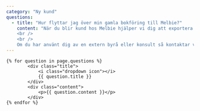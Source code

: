 ```yaml
---
category: "Ny kund"
questions:
  - title: "Hur flyttar jag över min gamla bokföring till Melbie?"
    content: "När du blir kund hos Melbie hjälper vi dig att exportera en så kallad SE/SIE-fil från ditt gamla bokföringsprogram som vi sedan importerar i våra system.
    <br />
    <br />
    Om du har använt dig av en extern byrå eller konsult så kontaktar vi dem för att underlätta flytten för dig."
---
```


<div class="ui styled fluid accordion">

    {% for question in page.questions %}
            <div class="title">
                <i class="dropdown icon"></i>
                {{ question.title }}
            </div>
            <div class="content">
                <p>{{ question.content }}</p>
            </div>
    {% endfor %}

</div>